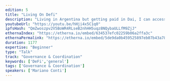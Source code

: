 ```yaml
---
edition: 5
title: "Living On Defi"
description: "Living in Argentina but getting paid in Dai, I can access financial systems that are usually not available to us. I want to show how Ethereum's DeFi movement has been working fine for the last 2 years, by leveraging Dai and secondary lending platforms, and how that is changing the financial reality for people in developing economies. Someone in South America getting paid in crypto can access more stable currencies than their local ones, with better interest rates, and this is all happening right now, and scaling right now."
youtubeUrl: "https://youtu.be/hHji4x5C1q0"
ipfsHash: "QmZwoszpv2V5BoWR4RLseB2nhHH5uqz8NQybaULLfM9ZjJ"
ethernaIndex: "https://etherna.io/embed/634537efc02259b06a2ffa3c"
ethernaPermalink: "https://etherna.io/embed/5de9da0b459525897eb07b43a7863efedef7e136ebff632900afe6dd6509d984"
duration: 1177
expertise: "Beginner"
type: "Talk"
track: "Governance & Coordination"
keywords: ['DeFi','general']
tags: ['Governance & Coordination']
speakers: ['Mariano Conti']
---
```

